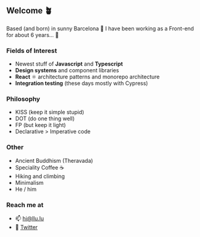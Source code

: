 ## Welcome 🪴

Based (and born) in sunny Barcelona 🔆 I have been working as a Front-end for about 6 years... 💭

### Fields of Interest

- Newest stuff of **Javascript** and **Typescript**
- **Design systems** and component libraries
- **React** ⚛ architecture patterns and monorepo architecture
- **Integration testing** (these days mostly with Cypress)

### Philosophy

- KISS (keep it simple stupid)
- DOT (do one thing well)
- FP (but keep it light)
- Declarative > Imperative code

### Other

- Ancient Buddhism (Theravada)
- Speciality Coffee ☕️
- Hiking and climbing
- Minimalism
- He / him


### Reach me at
- 📫 [hi@llu.lu](mailto:hi@llu.lu)
- 🦩 [Twitter](https://twitter.com/_lluia)
